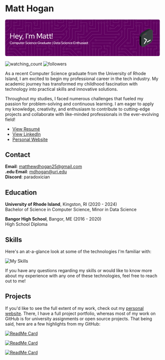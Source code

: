 # Matt Hogan

![GitHub Header](media/header.png)

<img src="https://komarev.com/ghpvc/?username=mdhoganuri&color=brightgreen" alt="watching_count" /> <img alt="followers" src="https://img.shields.io/github/followers/mdhoganuri?label=Followers&style=social">

As a recent Computer Science graduate from the University of Rhode Island, I am excited to begin my professional career in the tech industry. My academic journey has transformed my childhood fascination with technology into practical skills and innovative solutions.

Throughout my studies, I faced numerous challenges that fueled my passion for problem-solving and continuous learning. I am eager to apply my knowledge, creativity, and enthusiasm to contribute to cutting-edge projects and collaborate with like-minded professionals in the ever-evolving field!

- [View Resumé](https://hoganmatt.me/about/resume.pdf)
- [View LinkedIn](https://www.linkedin.com/in/matthewdhogan25)
- [Personal Website](https://hoganmatt.me/)

## Contact

**Email**: matthewdhogan25@gmail.com<br>
**.edu Email**: mdhogan@uri.edu<br>
**Discord**: paradoxician

## Education

**University of Rhode Island**, Kingston, RI (2020 - 2024)<br>
Bachelor of Science in Computer Science, Minor in Data Science

**Bangor High School**, Bangor, ME (2016 - 2020)<br>
High School Diploma

## Skills

Here's an at-a-glance look at some of the technologies I'm familiar with:

![My Skills](https://skillicons.dev/icons?i=apple,aws,azure,bash,c,cpp,css,discord,bots,docker,gamemakerstudio,git,github,gradle,html,idea,java,js,linux,lua,md,nodejs,php,py,raspberrypi,react,robloxstudio,rust,sklearn,vscode,windows,wordpress)

If you have any questions regarding my skills or would like to know more about my experience with any one of these technologies, feel free to reach out to me!

## Projects

If you'd like to see the full extent of my work, check out my [personal website](https://hoganmatt.me/). There, I have a full project portfolio, whereas most of my work on GitHub is for university assignments or open source projects. That being said, here are a few highlights from my GitHub:

[![ReadMe Card](https://github-readme-stats.vercel.app/api/pin/?username=mattdahogan&repo=dnc-convex-hulls)](https://github.com/mattdahogan/dnc-convex-hulls)

[![ReadMe Card](https://github-readme-stats.vercel.app/api/pin/?username=mattdahogan&repo=csc411_locality)](https://github.com/mattdahogan/csc411_locality)

[![ReadMe Card](https://github-readme-stats.vercel.app/api/pin/?username=mattdahogan&repo=rum)](https://github.com/mattdahogan/rum)

